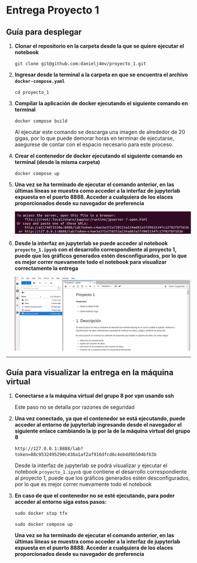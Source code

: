 # Entrega Proyecto 1
## Guía para desplegar 
1. **Clonar el repositorio en la carpeta desde la que se quiere ejecutar el notebook**
   ```console
   git clone git@github.com:danielj4mv/proyecto_1.git
   ```
2. **Ingresar desde la terminal a la carpeta en que se encuentra el archivo `docker-compose.yaml`**
   ```docker
   cd proyecto_1
   ```
3. **Compilar la aplicación de docker ejecutando el siguiente comando en terminal**

   ```docker
   docker compose build
   ```
   Al ejecutar este comando se descarga una imagen de alrededor de 20 gigas, por lo que puede demorar horas en terminar de ejecutarse, asegurese de contar con el espacio necesario para este proceso.
   
5. **Crear el contenedor de docker ejecutando el siguiente comando en terminal (desde la misma  carpeta)**
   ```docker
   docker compose up
   ```
6. **Una vez se ha terminado de ejecutar el comando anterior, en las últimas líneas se muestra como acceder a la interfaz de jupyterlab expuesta en el puerto 8888. Acceder a cualquiera de los elaces proporcionados desde su navegador de preferencia**

   ![links](/images/links.png)

8. **Desde la interfaz en jupyterlab se puede acceder al notebook `proyecto_1.ipynb` con el desarrollo correspondiente al proyecto 1, puede que los gráficos generados estén desconfigurados, por lo que es mejor correr nuevamente todo el notebook para visualizar correctamente la entrega**

   ![notebook](/images/notebook.png)

---

## Guía para visualizar la entrega en la máquina virtual
1. **Conectarse a la máquina virtual del grupo 8 por vpn usando ssh**

   Este paso no se detalla por razones de seguridad

2. **Una vez conectado, ya que el contenedor se está ejecutando, puede acceder al entorno de jupyterlab ingresando desde el navegador el siguiente enlace cambiando la ip por la de la máquina virtual del grupo 8**
   ```
   http://127.0.0.1:8888/lab?token=88c9532495290c438a1af2af916dfcd6c4ebdd9b504bf63b
   ```
   Desde la interfaz de jupyterlab se podrá visualizar y ejecutar el notebook `proyecto_1.ipynb` que contiene el desarrollo correspondiente al proyecto 1, puede que los gráficos generados estén desconfigurados, por lo que es mejor correr nuevamente todo el notebook
3. **En caso de que el contenedor no se esté ejecutando, para poder acceder al entorno siga estos pasos:**
   ```
   sudo docker stop tfx
   ```
   ```
   sudo docker compose up
   ```
   **Una vez se ha terminado de ejecutar el comando anterior, en las últimas líneas se muestra como acceder a la interfaz de jupyterlab expuesta en el puerto 8888. Acceder a cualquiera de los elaces proporcionados desde su navegador de preferencia**

